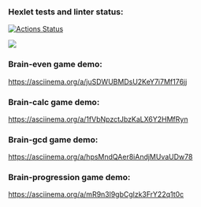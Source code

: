 ### Hexlet tests and linter status:

[![Actions Status](https://github.com/ToxicNN/frontend-project-44/workflows/hexlet-check/badge.svg)](https://github.com/ToxicNN/frontend-project-44/actions)

<a href="https://codeclimate.com/github/ToxicNN/frontend-project-44/maintainability"><img src="https://api.codeclimate.com/v1/badges/0ae900498ba84d470d1a/maintainability" /></a>

### Brain-even game demo:

https://asciinema.org/a/juSDWUBMDsU2KeY7i7Mf176jj

### Brain-calc game demo:

https://asciinema.org/a/1fVbNpzctJbzKaLX6Y2HMfRyn

### Brain-gcd game demo:

https://asciinema.org/a/hpsMndQAer8iAndjMUvaUDw78

### Brain-progression game demo:

https://asciinema.org/a/mR9n3l9gbCglzk3FrY22q1t0c
